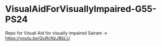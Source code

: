 # VisualAidForVisuallyImpaired-G55-PS24
Repo for Visual Aid for visually impaired
Sairam -> https://youtu.be/QuRcNzJBbLU

